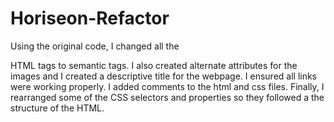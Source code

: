 # Horiseon-Refactor

Using the original code, I changed all the <div> HTML tags to semantic tags.  I also created alternate attributes for the images and I created a descriptive title for the webpage.  I ensured all links were working properly.  I added comments to the html and css files.  Finally, I rearranged some of the CSS selectors and properties so they followed a the structure of the HTML.